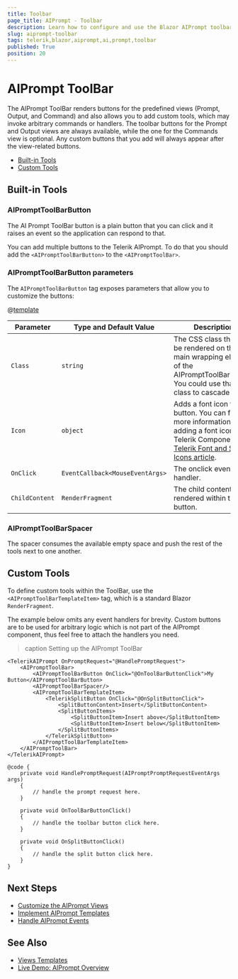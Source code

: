 ```yaml
---
title: Toolbar
page_title: AIPrompt - Toolbar
description: Learn how to configure and use the Blazor AIPrompt toolbar and its buttons, and see how to define custom toolbar buttons.
slug: aiprompt-toolbar
tags: telerik,blazor,aiprompt,ai,prompt,toolbar
published: True
position: 20
---
```


# AIPrompt ToolBar

The AIPrompt ToolBar renders buttons for the predefined views (Prompt, Output, and Command) and also allows you to add custom tools, which may invoke arbitrary commands or handlers.
The toolbar buttons for the Prompt and Output views are always available, while the one for the Commands view is optional. Any custom buttons that you add will always appear after the view-related buttons.

* [Built-in Tools](#built-in-tools)
* [Custom Tools](#custom-tools)


## Built-in Tools

### AIPromptToolBarButton

The AI Prompt ToolBar button is a plain button that you can click and it raises an event so the application can respond to that.

You can add multiple buttons to the Telerik AIPrompt. To do that you should add the `<AIPromptToolBarButton>` to the `<AIPromptToolBar>`.

### AIPromptToolBarButton parameters

The `AIPromptToolBarButton` tag exposes parameters that allow you to customize the buttons:

@[template](/_contentTemplates/common/parameters-table-styles.md#table-layout)

| Parameter | Type and Default Value | Description |
| ----------- | ----------- | ----------- |
| `Class` | `string` | The CSS class that will be rendered on the main wrapping element of the AIPromptToolBarButton. You could use that class to cascade styles. |
| `Icon` | `object` | Adds a font icon to the button. You can find more information on adding a font icon to a Telerik Component in [Telerik Font and Svg Icons article](slug://common-features-icons#icon-namespaces). |
| `OnClick` | `EventCallback<MouseEventArgs>` | The onclick event handler. |
| `ChildContent` | `RenderFragment` | The child content rendered within the button. |

### AIPromptToolBarSpacer

The spacer consumes the available empty space and push the rest of the tools next to one another.

## Custom Tools

To define custom tools within the ToolBar, use the `<AIPromptToolBarTemplateItem>` tag, which is a standard Blazor `RenderFragment`.

The example below omits any event handlers for brevity. Custom buttons are to be used for arbitrary logic which is not part of the AIPrompt component, thus feel free to attach the handlers you need.

>caption Setting up the AIPrompt ToolBar

````RAZOR
<TelerikAIPrompt OnPromptRequest="@HandlePromptRequest">
    <AIPromptToolBar>
        <AIPromptToolBarButton OnClick="@OnToolBarButtonClick">My Button</AIPromptToolBarButton>
        <AIPromptToolBarSpacer/>
        <AIPromptToolBarTemplateItem>
            <TelerikSplitButton OnClick="@OnSplitButtonClick">
                <SplitButtonContent>Insert</SplitButtonContent>
                <SplitButtonItems>
                    <SplitButtonItem>Insert above</SplitButtonItem>
                    <SplitButtonItem>Insert below</SplitButtonItem>
                </SplitButtonItems>
            </TelerikSplitButton>
        </AIPromptToolBarTemplateItem>
    </AIPromptToolBar>
</TelerikAIPrompt>

@code {
    private void HandlePromptRequest(AIPromptPromptRequestEventArgs args)
    {
        // handle the prompt request here.
    }

    private void OnToolBarButtonClick()
    {
        // handle the toolbar button click here.
    }

    private void OnSplitButtonClick()
    {
        // handle the split button click here.
    }
}
````


## Next Steps

* [Customize the AIPrompt Views](slug://aiprompt-views-overview)
* [Implement AIPrompt Templates](slug://aiprompt-templates)
* [Handle AIPrompt Events](slug://aiprompt-events)

## See Also

* [Views Templates](slug://aiprompt-views-templates)
* [Live Demo: AIPrompt Overview](https://demos.telerik.com/blazor-ui/aiprompt/overview)